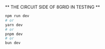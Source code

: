 ** THE CIRCUIT SIDE OF 8GRID IN TESTING **

```bash
npm run dev
# or
yarn dev
# or
pnpm dev
# or
bun dev
```

 
 
